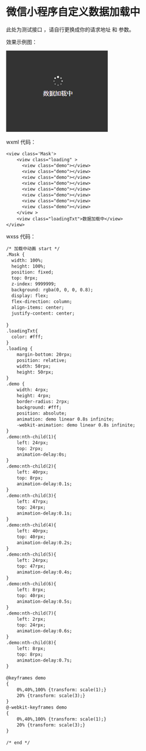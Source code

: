 # 微信小程序自定义数据加载中

此处为测试接口 ，请自行更换成你的请求地址 和 参数。

效果示例图：

![](../images/loading.png)

wxml 代码：

	<view class='Mask'>
	    <view class="loading" >
	      <view class="demo"></view>
	      <view class="demo"></view>
	      <view class="demo"></view>
	      <view class="demo"></view>
	      <view class="demo"></view>
	      <view class="demo"></view>
	      <view class="demo"></view>
	      <view class="demo"></view>
	    </view >
	    <view class="loadingTxt">数据加载中</view>
	</view>

wxss 代码：

	/* 加载中动画 start */
	.Mask {
	  width: 100%;
	  height: 100%;
	  position: fixed;
	  top: 0rpx;
	  z-index: 9999999;
	  background: rgba(0, 0, 0, 0.8);
	  display: flex;
	  flex-direction: column;
	  align-items: center;
	  justify-content: center;
	  
	}
	.loadingTxt{
	  color: #fff;
	}
	.loading {
	    margin-bottom: 20rpx;
	    position: relative;
	    width: 50rpx;
	    height: 50rpx;
	}
	.demo {
	    width: 4rpx;
	    height: 4rpx;
	    border-radius: 2rpx;
	    background: #fff;
	    position: absolute;
	    animation: demo linear 0.8s infinite;
	    -webkit-animation: demo linear 0.8s infinite;
	}
	.demo:nth-child(1){
	    left: 24rpx;
	    top: 2rpx;
	    animation-delay:0s;
	}
	.demo:nth-child(2){
	    left: 40rpx;
	    top: 8rpx;
	    animation-delay:0.1s;
	}
	.demo:nth-child(3){
	    left: 47rpx;
	    top: 24rpx;
	    animation-delay:0.1s;
	}
	.demo:nth-child(4){
	    left: 40rpx;
	    top: 40rpx;
	    animation-delay:0.2s;
	}
	.demo:nth-child(5){
	    left: 24rpx;
	    top: 47rpx;
	    animation-delay:0.4s;
	}
	.demo:nth-child(6){
	    left: 8rpx;
	    top: 40rpx;
	    animation-delay:0.5s;
	}
	.demo:nth-child(7){
	    left: 2rpx;
	    top: 24rpx;
	    animation-delay:0.6s;
	}
	.demo:nth-child(8){
	    left: 8rpx;
	    top: 8rpx;
	    animation-delay:0.7s;
	}
	
	@keyframes demo
	{
	    0%,40%,100% {transform: scale(1);}
	    20% {transform: scale(3);}
	}
	@-webkit-keyframes demo
	{
	    0%,40%,100% {transform: scale(1);}
	    20% {transform: scale(3);}
	}
	
	/* end */